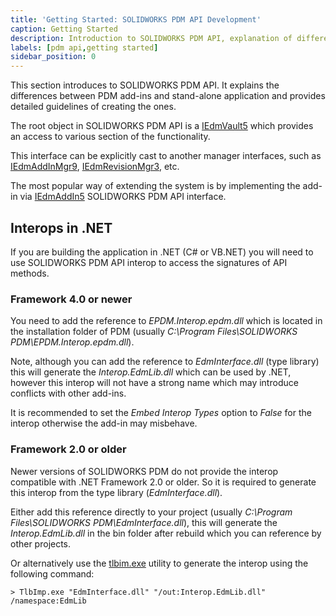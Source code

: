 ```yaml
---
title: 'Getting Started: SOLIDWORKS PDM API Development'
caption: Getting Started
description: Introduction to SOLIDWORKS PDM API, explanation of different ways of accessing API from add-ins and stand-alone applications
labels: [pdm api,getting started]
sidebar_position: 0
---
```

This section introduces to SOLIDWORKS PDM API. It explains the differences between PDM add-ins and stand-alone application and provides detailed guidelines of creating the ones.

The root object in SOLIDWORKS PDM API is a [IEdmVault5](https://help.solidworks.com/2018/english/api/epdmapi/epdm.interop.epdm~epdm.interop.epdm.iedmvault5.html) which provides an access to various section of the functionality.

This interface can be explicitly cast to another manager interfaces, such as [IEdmAddInMgr9](https://help.solidworks.com/2018/english/api/epdmapi/EPDM.Interop.epdm~EPDM.Interop.epdm.IEdmAddInMgr9.html?id=96f8b929514a423d8cb220fbe54bb940#Pg0), [IEdmRevisionMgr3](https://help.solidworks.com/2018/english/api/epdmapi/EPDM.Interop.epdm~EPDM.Interop.epdm.IEdmRevisionMgr3.html?id=755088fcb7fc40a99dfb42fb5e5b237e#Pg0), etc.

The most popular way of extending the system is by implementing the add-in via [IEdmAddIn5](https://help.solidworks.com/2018/english/api/epdmapi/epdm.interop.epdm~epdm.interop.epdm.iedmaddin5.html) SOLIDWORKS PDM API interface.

## Interops in .NET

If you are building the application in .NET (C# or VB.NET) you will need to use SOLIDWORKS PDM API interop to access the signatures of API methods.

### Framework 4.0 or newer

You need to add the reference to *EPDM.Interop.epdm.dll* which is located in the installation folder of PDM (usually *C:\Program Files\SOLIDWORKS PDM\EPDM.Interop.epdm.dll*).

Note, although you can add the reference to *EdmInterface.dll* (type library) this will generate the *Interop.EdmLib.dll* which can be used by .NET, however this interop will not have a strong name which may introduce conflicts with other add-ins.

It is recommended to set the *Embed Interop Types* option to *False* for the interop otherwise the add-in may misbehave.

### Framework 2.0 or older

Newer versions of SOLIDWORKS PDM do not provide the interop compatible with .NET Framework 2.0 or older. So it is required to generate this interop from the type library (*EdmInterface.dll*).

Either add this reference directly to your project (usually *C:\Program Files\SOLIDWORKS PDM\EdmInterface.dll*), this will generate the *Interop.EdmLib.dll* in the bin folder after rebuild which you can reference by other projects.

Or alternatively use the [tlbim.exe](https://docs.microsoft.com/en-us/dotnet/framework/tools/tlbimp-exe-type-library-importer) utility to generate the interop using the following command:

~~~
> TlbImp.exe "EdmInterface.dll" "/out:Interop.EdmLib.dll" /namespace:EdmLib
~~~
